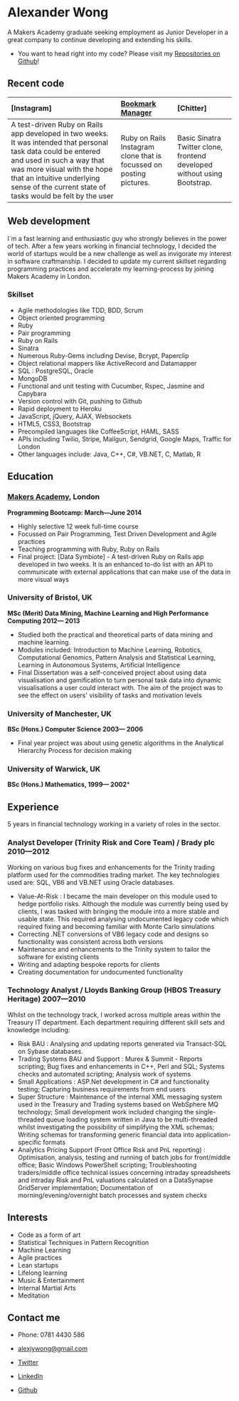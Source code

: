 Alexander Wong
=========

A Makers Academy graduate seeking employment as Junior Developer in a great company to continue developing and extending his skills.

- You want to head right into my code? Please visit my [Repositories on Github]! 

Recent code
-------------

| [Instagram] | [Bookmark Manager] | [Chitter] |
|:--------------- |:-------- |:--------- |
| A test-driven Ruby on Rails app developed in two weeks. It was intended that personal task data could be entered and used in such a way that was more visual with the hope that an intuitive underlying sense of the current state of tasks would be felt by the user| Ruby on Rails Instagram clone that is focussed on posting pictures. | Basic Sinatra Twitter clone, frontend developed without using Bootstrap. |


Web development
---------------

I´m a fast learning and enthusiastic guy who strongly believes in the power of tech. After a few years working in financial technology, I decided the world of startups would be a new challenge as well as invigorate my interest in software craftmanship. I decided to update my current skillset regarding programming practices and accelerate my learning-process by joining Makers Academy in London.  


### Skillset

  - Agile methodologies like TDD, BDD, Scrum
  - Object­ oriented programming
  - Ruby
  - Pair programming
  - Ruby on Rails
  - Sinatra 
  - Numerous Ruby-Gems including Devise, Bcrypt, Paperclip
  - Object relational mappers like ActiveRecord and Datamapper
  - SQL : PostgreSQL, Oracle
  - MongoDB
  - Functional and unit testing with Cucumber, Rspec, Jasmine and Capybara
  - Version control with Git, pushing to Github
  - Rapid deployment to Heroku
  - JavaScript, jQuery, AJAX, Websockets
  - HTML5, CSS3, Bootstrap
  - Precompiled languages like CoffeeScript, HAML, SASS
  - APIs including Twilio, Stripe, Mailgun, Sendgrid, Google Maps, Traffic for London
  - Other languages include:  Java, C++, C#, VB.NET, C, Matlab, R


Education
----------

### [Makers Academy], London
**Programming Bootcamp: March&mdash;June 2014**

  - Highly selective 12 week full-time course
  - Focussed on Pair Programming, Test Driven Development and Agile practices
  - Teaching programming with Ruby, Ruby on Rails
  - Final project: [Data Symbiote] - A test-driven Ruby on Rails app developed in two weeks. It is an enhanced to-do list with an API to communicate with external applications that can make use of the data in more visual ways

### University of Bristol, UK
**MSc (Merit) Data Mining, Machine Learning and High Performance Computing 2012&mdash; 2013**
 - Studied both the practical and theoretical parts of data mining and machine learning.
 - Modules included: Introduction to Machine Learning, Robotics, Computational Genomics, Pattern Analysis and Statistical Learning, Learning in Autonomous Systems, Artificial Intelligence
 - Final Dissertation was a self-conceived project about using data visualisation and gamification to turn personal task data into dynamic visualisations a user could interact with. The aim of the project was to see the effect on users' visibility of tasks and motivation levels

### University of Manchester, UK
**BSc (Hons.) Computer Science  2003&mdash; 2006**
 - Final year project was about using genetic algorithms in the Analytical Hierarchy Process for decision making

### University of Warwick, UK
**BSc (Hons.) Mathematics, 1999&mdash; 2002***

Experience
----------

5 years in financial technology working in a variety of roles in the sector. 

### Analyst Developer (Trinity Risk and Core Team) / Brady plc **2010&mdash;2012**
Working on various bug fixes and enhancements for the Trinity trading platform used for the commodities trading market. The key technologies used are: SQL, VB6 and VB.NET using Oracle databases.

  - Value-At-Risk : I became the main developer on this module used to hedge portfolio risks. Although the module was currently being used by clients, I was tasked with bringing the module into a more stable and usable state. This required analysing undocumented legacy code which required fixing and becoming familiar with Monte Carlo simulations
  - Correcting .NET conversions of VB6 legacy code and designs so functionality was consistent across both versions
  - Maintenance and enhancements to the Trinity system to tailor the software for existing clients
  - Writing and adapting bespoke reports for clients
  - Creating documentation for undocumented functionality

### Technology Analyst / Lloyds Banking Group (HBOS Treasury Heritage) **2007&mdash;2010**
Whilst on the technology track, I worked across multiple areas within the Treasury IT department. Each department requiring different skill sets and knowledge including:

  - Risk BAU : Analysing and updating reports generated via Transact-SQL on Sybase databases. 
  - Trading Systems BAU and Support : Murex & Summit - Reports scripting; Bug fixes and enhancements in C++, Perl and SQL; Systems checks and automated scripting; Analysis work of systems
  - Small Applications : ASP.Net development in C# and functionality testing; Capturing business requirements from end users
  - Super Structure : Maintenance of the internal XML messaging system used in the Treasury and Trading systems based on WebSphere MQ technology; Small development work included changing the single-threaded queue loading system written in Java to be multi-threaded whilst investigating the possibility of simplifying the XML schemas; Writing schemas for transforming generic financial data into application-specific formats
  - Analytics Pricing Support (Front Office Risk and PnL reporting) : Optimisation, analysis, testing and running of batch jobs for front/middle office; Basic Windows PowerShell scripting; Troubleshooting traders/middle office technical issues concerning intraday spreadsheets and intraday Risk and PnL valuations calculated on a DataSynapse GridServer implementation; Documentation of morning/evening/overnight batch processes and system checks


Interests
---------

- Code as a form of art
- Statistical Techniques in Pattern Recognition
- Machine Learning
- Agile practices
- Lean startups
- Lifelong learning
- Music & Entertainment
- Internal Martial Arts
- Meditation

Contact me
-------

- Phone: 0781 4430 586
- [alexjywong@gmail.com]
- [Twitter]
- [LinkedIn]
- [Github]

  [Bookmark Manager]:https://github.com/NicoSa/Chitter

  [Makers Academy]:http://www.makersacademy.com
  [alexjywong@gmail.com]: mailto:alexjywong@gmail.com
  [GitHub]:https://github.com/mazzastar
  [LinkedIn]:https://www.linkedin.com/pub/alexander-wong/4/772/a07
  [Twitter]:http://twitter.com/mavrm_al
  [Repositories on Github]:https://github.com/mazzastar?tab=repositories

